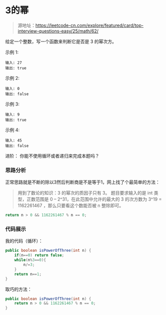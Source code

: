 # 3的幂

> 源地址：https://leetcode-cn.com/explore/featured/card/top-interview-questions-easy/25/math/62/

给定一个整数，写一个函数来判断它是否是 3 的幂次方。

示例 1:
```
输入: 27
输出: true
```
示例 2:
```
输入: 0
输出: false
```
示例 3:
```
输入: 9
输出: true
```
示例 4:
```
输入: 45
输出: false
```
进阶：
你能不使用循环或者递归来完成本题吗？

### 思路分析
正常思路就是不断的除以3然后判断商是不是等于1，网上找了个最简单的方法：

> 用到了数论的知识：3 的幂次的质因子只有 3。
题目要求输入的是 int 类型，正数范围是 0 – 2^31，在此范围中允许的最大的 3 的次方数为 3^19 = 1162261467 ，那么只要看这个数能否被 n 整除即可。

```java
return n > 0 && 1162261467 % n == 0;
```

### 代码展示
我的代码（循环）：
```java
public boolean isPowerOfThree(int n) {
    if(n==0) return false;
    while(n%3==0){
        n/=3;
    }
    return n==1;        
}
```
取巧的方法：
```java
public boolean isPowerOfThree(int n) {
    return n > 0 && 1162261467 % n == 0;    
}
```
